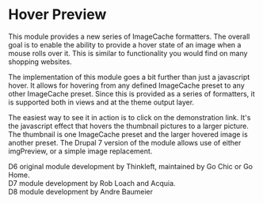# Hover Preview

This module provides a new series of ImageCache formatters. The overall goal is to enable the ability to provide a hover state of an image when a mouse rolls over it. This is similar to functionality you would find on many shopping websites.

The implementation of this module goes a bit further than just a javascript hover. It allows for hovering from any defined ImageCache preset to any other ImageCache preset. Since this is provided as a series of formatters, it is supported both in views and at the theme output layer.

The easiest way to see it in action is to click on the demonstration link. It's the javascript effect that hovers the thumbnail pictures to a larger picture. The thumbnail is one ImageCache preset and the larger hovered image is another preset. The Drupal 7 version of the module allows use of either imgPreview, or a simple image replacement.

D6 original module development by Thinkleft, maintained by Go Chic or Go Home.  
D7 module development by Rob Loach and Acquia.  
D8 module development by Andre Baumeier  